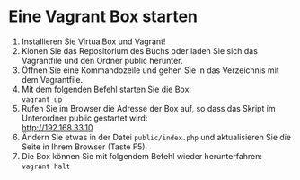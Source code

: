 # Eine Vagrant Box starten

1. Installieren Sie VirtualBox und Vagrant!
2. Klonen Sie das Repositorium des Buchs oder laden Sie sich das Vagrantfile und den Ordner public herunter.
3. Öffnen Sie eine Kommandozeile und gehen Sie in das Verzeichnis mit dem Vagrantfile.
4. Mit dem folgenden Befehl starten Sie die Box:  
   `vagrant up`
5. Rufen Sie im Browser die Adresse der Box auf, so dass das Skript im Unterordner public gestartet wird:  
   http://192.168.33.10
6. Ändern Sie etwas in der Datei `public/index.php` und aktualisieren Sie die Seite in Ihrem Browser (Taste F5).   
7. Die Box können Sie mit folgendem Befehl wieder herunterfahren:
   `vagrant halt`
   